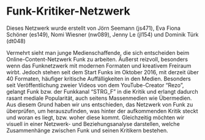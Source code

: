 # Funk-Kritiker-Netzwerk
Dieses Netzwerk wurde erstellt von Jörn Seemann (js471), Eva Fiona Schöner (es149), Nomi Wiesner (nw089), Jenny Le (jl154) und Dominik Türk (dt048)

Vermehrt sieht man junge Medienschaffende, die sich entscheiden beim  Online-Content-Netzwerk Funk zu arbeiten. Äußerst reizvoll, besonders wenn das Funknetzwerk mit modernen Formaten und kreativem Freiraum wirbt.
Jedoch stehen seit dem Start Funks im Oktober 2016, mit derzeit über 40 Formaten, häufiger kritische Auffälligkeiten in den Medien. Besonders seit Veröffentlichung zweier Videos von dem YouTube-Creator “Rezo”, gelangt Funk bzw. der Funkkanal “STRG_F” in die Kritik und erlangt dadurch rasant mediale Popularität, auch seitens Massenmedien wie Übermedien. 
Aus diesem Grund haben wir uns entschieden, das Netzwerk von Funk zu überprüfen, um herauszufinden, was hinter der aufkommenden Kritik steckt und woran es liegt, bzw. woher diese kommt. Gleichzeitig möchten wir visuell in einer Netzwerk- und Beziehungsanalyse darstellen, welche Zusammenhänge zwischen Funk und seinen Kritikern bestehen.
